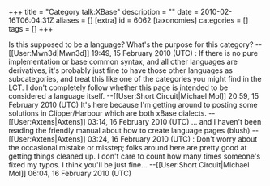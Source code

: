 +++
title = "Category talk:XBase"
description = ""
date = 2010-02-16T06:04:31Z
aliases = []
[extra]
id = 6062
[taxonomies]
categories = []
tags = []
+++

Is this supposed to be a language? What's the purpose for this category? --[[User:Mwn3d|Mwn3d]] 19:49, 15 February 2010 (UTC)
: If there is no pure implementation or base common syntax, and all other languages are derivatives, it's probably just fine to have those other languages as subcategories, and treat this like one of the categories you might find in the LCT.  I don't completely follow whether this page is intended to be considered a language itself. --[[User:Short Circuit|Michael Mol]] 20:59, 15 February 2010 (UTC)
It's here because I'm getting around to posting some solutions in Clipper/Harbour which are both xBase dialects. --[[User:Axtens|Axtens]] 03:14, 16 February 2010 (UTC) ... and I haven't been reading the friendly manual about how to create language pages (blush) --[[User:Axtens|Axtens]] 03:24, 16 February 2010 (UTC)
: Don't worry about the occasional mistake or misstep; folks around here are pretty good at getting things cleaned up. I don't care to count how many times someone's fixed my typos. I think you'll be just fine... --[[User:Short Circuit|Michael Mol]] 06:04, 16 February 2010 (UTC)
